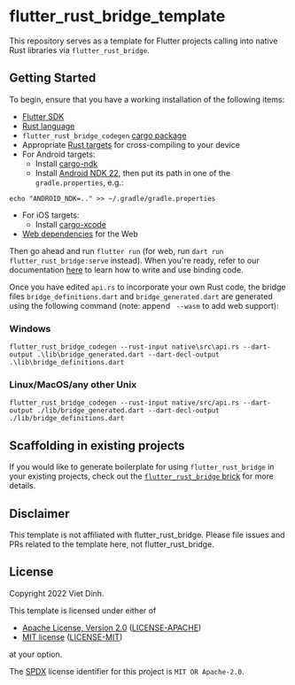 # flutter_rust_bridge_template

This repository serves as a template for Flutter projects calling into native Rust
libraries via `flutter_rust_bridge`.

## Getting Started

To begin, ensure that you have a working installation of the following items:
- [Flutter SDK](https://docs.flutter.dev/get-started/install)
- [Rust language](https://rustup.rs/)
- `flutter_rust_bridge_codegen` [cargo package](https://cjycode.com/flutter_rust_bridge/integrate/deps.html#build-time-dependencies)
- Appropriate [Rust targets](https://rust-lang.github.io/rustup/cross-compilation.html) for cross-compiling to your device
- For Android targets:
    - Install [cargo-ndk](https://github.com/bbqsrc/cargo-ndk#installing)
    - Install [Android NDK 22](https://github.com/android/ndk/wiki/Unsupported-Downloads#r22b), then put its path in one of the `gradle.properties`, e.g.:

```
echo "ANDROID_NDK=.." >> ~/.gradle/gradle.properties
```
- For iOS targets:
  - Install [cargo-xcode](https://gitlab.com/kornelski/cargo-xcode#installation)
- [Web dependencies](http://cjycode.com/flutter_rust_bridge/template/setup_web.html) for the Web

Then go ahead and run `flutter run` (for web, run `dart run flutter_rust_bridge:serve` instead). When you're ready, refer to our documentation
[here](https://fzyzcjy.github.io/flutter_rust_bridge/index.html) to learn how to write and use binding code.

Once you have edited `api.rs` to incorporate your own Rust code, the bridge files `bridge_definitions.dart` and `bridge_generated.dart` are generated using the following command (note: append ` --wasm` to add web support):

### Windows
```
flutter_rust_bridge_codegen --rust-input native\src\api.rs --dart-output .\lib\bridge_generated.dart --dart-decl-output .\lib\bridge_definitions.dart
```

### Linux/MacOS/any other Unix
```
flutter_rust_bridge_codegen --rust-input native/src/api.rs --dart-output ./lib/bridge_generated.dart --dart-decl-output ./lib/bridge_definitions.dart
```

## Scaffolding in existing projects

If you would like to generate boilerplate for using `flutter_rust_bridge` in your existing projects,
check out the [`flutter_rust_bridge` brick](https://brickhub.dev/bricks/flutter_rust_bridge/)
for more details.

## Disclaimer

This template is not affiliated with flutter_rust_bridge. Please file issues and PRs related to the template here,
not flutter_rust_bridge.

## License

Copyright 2022 Viet Dinh.

This template is licensed under either of
- [Apache License, Version 2.0](https://www.apache.org/licenses/LICENSE-2.0) ([LICENSE-APACHE](LICENSE-APACHE))
- [MIT license](https://opensource.org/licenses/MIT) ([LICENSE-MIT](LICENSE-MIT))

at your option.

The [SPDX](https://spdx.dev/) license identifier for this project is `MIT OR Apache-2.0`.
